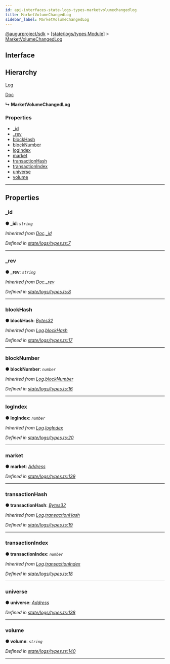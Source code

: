 ```yaml
---
id: api-interfaces-state-logs-types-marketvolumechangedlog
title: MarketVolumeChangedLog
sidebar_label: MarketVolumeChangedLog
---
```


[@augurproject/sdk](api-readme.md) > [[state/logs/types Module]](api-modules-state-logs-types-module.md) > [MarketVolumeChangedLog](api-interfaces-state-logs-types-marketvolumechangedlog.md)

## Interface

## Hierarchy

 [Log](api-interfaces-state-logs-types-log.md)

 [Doc](api-interfaces-state-logs-types-doc.md)

**↳ MarketVolumeChangedLog**

### Properties

* [_id](api-interfaces-state-logs-types-marketvolumechangedlog.md#_id)
* [_rev](api-interfaces-state-logs-types-marketvolumechangedlog.md#_rev)
* [blockHash](api-interfaces-state-logs-types-marketvolumechangedlog.md#blockhash)
* [blockNumber](api-interfaces-state-logs-types-marketvolumechangedlog.md#blocknumber)
* [logIndex](api-interfaces-state-logs-types-marketvolumechangedlog.md#logindex)
* [market](api-interfaces-state-logs-types-marketvolumechangedlog.md#market)
* [transactionHash](api-interfaces-state-logs-types-marketvolumechangedlog.md#transactionhash)
* [transactionIndex](api-interfaces-state-logs-types-marketvolumechangedlog.md#transactionindex)
* [universe](api-interfaces-state-logs-types-marketvolumechangedlog.md#universe)
* [volume](api-interfaces-state-logs-types-marketvolumechangedlog.md#volume)

---

## Properties

<a id="_id"></a>

###  _id

**● _id**: *`string`*

*Inherited from [Doc](api-interfaces-state-logs-types-doc.md).[_id](api-interfaces-state-logs-types-doc.md#_id)*

*Defined in [state/logs/types.ts:7](https://github.com/AugurProject/augur/blob/06e47ad207/packages/augur-sdk/src/state/logs/types.ts#L7)*

___
<a id="_rev"></a>

###  _rev

**● _rev**: *`string`*

*Inherited from [Doc](api-interfaces-state-logs-types-doc.md).[_rev](api-interfaces-state-logs-types-doc.md#_rev)*

*Defined in [state/logs/types.ts:8](https://github.com/AugurProject/augur/blob/06e47ad207/packages/augur-sdk/src/state/logs/types.ts#L8)*

___
<a id="blockhash"></a>

###  blockHash

**● blockHash**: *[Bytes32](api-modules-state-logs-types-module.md#bytes32)*

*Inherited from [Log](api-interfaces-state-logs-types-log.md).[blockHash](api-interfaces-state-logs-types-log.md#blockhash)*

*Defined in [state/logs/types.ts:17](https://github.com/AugurProject/augur/blob/06e47ad207/packages/augur-sdk/src/state/logs/types.ts#L17)*

___
<a id="blocknumber"></a>

###  blockNumber

**● blockNumber**: *`number`*

*Inherited from [Log](api-interfaces-state-logs-types-log.md).[blockNumber](api-interfaces-state-logs-types-log.md#blocknumber)*

*Defined in [state/logs/types.ts:16](https://github.com/AugurProject/augur/blob/06e47ad207/packages/augur-sdk/src/state/logs/types.ts#L16)*

___
<a id="logindex"></a>

###  logIndex

**● logIndex**: *`number`*

*Inherited from [Log](api-interfaces-state-logs-types-log.md).[logIndex](api-interfaces-state-logs-types-log.md#logindex)*

*Defined in [state/logs/types.ts:20](https://github.com/AugurProject/augur/blob/06e47ad207/packages/augur-sdk/src/state/logs/types.ts#L20)*

___
<a id="market"></a>

###  market

**● market**: *[Address](api-modules-state-logs-types-module.md#address)*

*Defined in [state/logs/types.ts:139](https://github.com/AugurProject/augur/blob/06e47ad207/packages/augur-sdk/src/state/logs/types.ts#L139)*

___
<a id="transactionhash"></a>

###  transactionHash

**● transactionHash**: *[Bytes32](api-modules-state-logs-types-module.md#bytes32)*

*Inherited from [Log](api-interfaces-state-logs-types-log.md).[transactionHash](api-interfaces-state-logs-types-log.md#transactionhash)*

*Defined in [state/logs/types.ts:19](https://github.com/AugurProject/augur/blob/06e47ad207/packages/augur-sdk/src/state/logs/types.ts#L19)*

___
<a id="transactionindex"></a>

###  transactionIndex

**● transactionIndex**: *`number`*

*Inherited from [Log](api-interfaces-state-logs-types-log.md).[transactionIndex](api-interfaces-state-logs-types-log.md#transactionindex)*

*Defined in [state/logs/types.ts:18](https://github.com/AugurProject/augur/blob/06e47ad207/packages/augur-sdk/src/state/logs/types.ts#L18)*

___
<a id="universe"></a>

###  universe

**● universe**: *[Address](api-modules-state-logs-types-module.md#address)*

*Defined in [state/logs/types.ts:138](https://github.com/AugurProject/augur/blob/06e47ad207/packages/augur-sdk/src/state/logs/types.ts#L138)*

___
<a id="volume"></a>

###  volume

**● volume**: *`string`*

*Defined in [state/logs/types.ts:140](https://github.com/AugurProject/augur/blob/06e47ad207/packages/augur-sdk/src/state/logs/types.ts#L140)*

___

